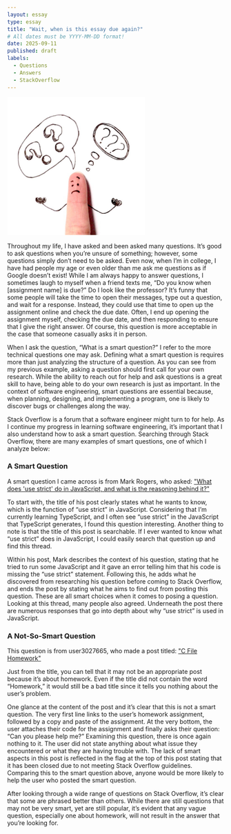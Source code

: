 ```yaml
---
layout: essay
type: essay
title: "Wait, when is this essay due again?"
# All dates must be YYYY-MM-DD format!
date: 2025-09-11
published: draft
labels:
  - Questions
  - Answers
  - StackOverflow
---
```


<img width="320px" class="rounded float-end ps-4" src="../img/smartquestion/question.jpg">

Throughout my life, I have asked and been asked many questions. It’s good to ask questions when you’re unsure of something; however, some questions simply don’t need to be asked. Even now, when I’m in college, I have had people my age or even older than me ask me questions as if Google doesn’t exist! While I am always happy to answer questions, I sometimes laugh to myself when a friend texts me, “Do you know when [assignment name] is due?” Do I look like the professor? It’s funny that some people will take the time to open their messages, type out a question, and wait for a response. Instead, they could use that time to open up the assignment online and check the due date. Often, I end up opening the assignment myself, checking the due date, and then responding to ensure that I give the right answer. Of course, this question is more acceptable in the case that someone casually asks it in person. 

When I ask the question, “What is a smart question?” I refer to the more technical questions one may ask. Defining what a smart question is requires more than just analyzing the structure of a question. As you can see from my previous example, asking a question should first call for your own research. While the ability to reach out for help and ask questions is a great skill to have, being able to do your own research is just as important. In the context of software engineering, smart questions are essential because, when planning, designing, and implementing a program, one is likely to discover bugs or challenges along the way. 

Stack Overflow is a forum that a software engineer might turn to for help. As I continue my progress in learning software engineering, it’s important that I also understand how to ask a smart question. Searching through Stack Overflow, there are many examples of smart questions, one of which I analyze below:

### A Smart Question
A smart question I came across is from Mark Rogers, who asked: ["What does 'use strict' do in JavaScript, and what is the reasoning behind it?"](https://stackoverflow.com/questions/1335851/what-does-use-strict-do-in-javascript-and-what-is-the-reasoning-behind-it)

To start with, the title of his post clearly states what he wants to know, which is the function of “use strict” in JavaScript. Considering that I’m currently learning TypeScript, and I often see “use strict” in the JavaScript that TypeScript generates, I found this question interesting. Another thing to note is that the title of this post is searchable. If I ever wanted to know what “use strict” does in JavaScript, I could easily search that question up and find this thread. 

Within his post, Mark describes the context of his question, stating that he tried to run some JavaScript and it gave an error telling him that his code is missing the “use strict” statement. Following this, he adds what he discovered from researching his question before coming to Stack Overflow, and ends the post by stating what he aims to find out from posting this question. These are all smart choices when it comes to posing a question. Looking at this thread, many people also agreed. Underneath the post there are numerous responses that go into depth about why “use strict” is used in JavaScript.

### A Not-So-Smart Question
This question is from user3027665, who made a post titled: ["C File Homework"](https://stackoverflow.com/questions/20574925/c-file-homework)

Just from the title, you can tell that it may not be an appropriate post because it’s about homework. Even if the title did not contain the word “Homework,” it would still be a bad title since it tells you nothing about the user’s problem. 

One glance at the content of the post and it’s clear that this is not a smart question. The very first line links to the user’s homework assignment, followed by a copy and paste of the assignment. At the very bottom, the user attaches their code for the assignment and finally asks their question: “Can you please help me?” Examining this question, there is once again nothing to it. The user did not state anything about what issue they encountered or what they are having trouble with. The lack of smart aspects in this post is reflected in the flag at the top of this post stating that it has been closed due to not meeting Stack Overflow guidelines. Comparing this to the smart question above, anyone would be more likely to help the user who posted the smart question.

After looking through a wide range of questions on Stack Overflow, it’s clear that some are phrased better than others. While there are still questions that may not be very smart, yet are still popular, it’s evident that any vague question, especially one about homework, will not result in the answer that you’re looking for.
